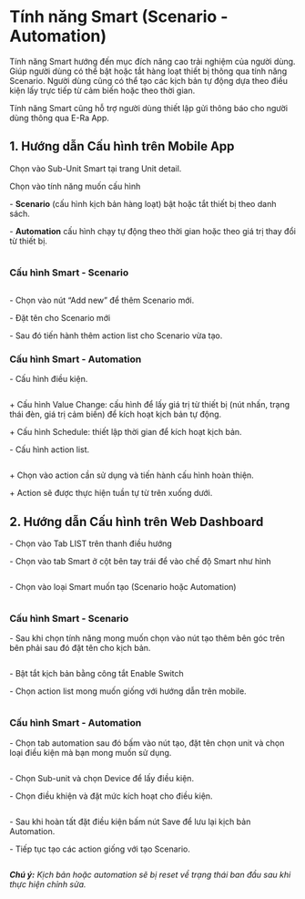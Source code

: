 # Tính năng Smart (Scenario - Automation)

Tính năng Smart hướng đến mục đích nâng cao trải nghiệm của người dùng. Giúp người dùng có thể bật hoặc tắt hàng loạt thiết bị thông qua tính năng Scenario. Người dùng cũng có thể tạo các kịch bản tự động dựa theo điều kiện lấy trực tiếp từ cảm biến hoặc theo thời gian.

Tính năng Smart cũng hỗ trợ người dùng thiết lập gửi thông báo cho người dùng thông qua E-Ra App.

##

## 1. Hướng dẫn Cấu hình trên Mobile App

Chọn vào Sub-Unit Smart tại trang Unit detail.

Chọn vào tính năng muốn cấu hình

\- **Scenario** (cấu hình kịch bản hàng loạt) bật hoặc tắt thiết bị theo danh sách.

\- **Automation** cấu hình chạy tự động theo thời gian hoặc theo giá trị thay đổi từ thiết bị.

<figure><img src="../.gitbook/assets/image (5) (1) (1) (1).png" alt=""><figcaption></figcaption></figure>

### **Cấu hình Smart - Scenario**

<figure><img src="../.gitbook/assets/image (10) (1) (1).png" alt=""><figcaption></figcaption></figure>

\- Chọn vào nút “Add new” để thêm Scenario mới.

\- Đặt tên cho Scenario mới

\- Sau đó tiến hành thêm action list cho Scenario vừa tạo.

### **Cấu hình Smart - Automation**

\- Cấu hình điều kiện.

<figure><img src="../.gitbook/assets/image (6) (1) (1) (1).png" alt=""><figcaption></figcaption></figure>

&#x20;        \+ Cấu hình Value Change: cấu hình để lấy giá trị từ thiết bị (nút nhấn, trạng thái đèn, giá trị cảm biến) để kích hoạt kịch bản tự động.

&#x20;        \+ Cấu hình Schedule: thiết lập thời gian để kích hoạt kịch bản.

\- Cấu hình action list.

<figure><img src="../.gitbook/assets/image (7) (1) (1).png" alt=""><figcaption></figcaption></figure>

&#x20;        \+ Chọn vào action cần sử dụng và tiến hành cấu hình hoàn thiện.

&#x20;        \+ Action sẽ được thực hiện tuần tự từ trên xuống dưới.

##

## 2. Hướng dẫn Cấu hình trên Web Dashboard

\- Chọn vào Tab LIST trên thanh điều hướng

\- Chọn vào tab Smart ở cột bên tay trái để vào chế độ Smart như hình

<figure><img src="../.gitbook/assets/image (8) (1) (1).png" alt=""><figcaption></figcaption></figure>

\- Chọn vào loại Smart muốn tạo (Scenario hoặc Automation)

<figure><img src="../.gitbook/assets/image (9) (1) (1).png" alt=""><figcaption></figcaption></figure>

### Cấu hình Smart - Scenario

\- Sau khi chọn tính năng mong muốn chọn vào nút tạo thêm bên góc trên bên phải sau đó đặt tên cho kịch bản.

<figure><img src="../.gitbook/assets/image (11) (1) (1).png" alt=""><figcaption></figcaption></figure>

\- Bật tắt kịch bản bằng công tắt Enable Switch

\- Chọn action list mong muốn giống với hướng dẫn trên mobile.

<figure><img src="../.gitbook/assets/image (36).png" alt=""><figcaption></figcaption></figure>

### Cấu hình Smart - Automation

\- Chọn tab automation sau đó bấm vào nút tạo, đặt tên chọn unit và chọn loại điều kiện mà bạn mong muốn sử dụng.

<figure><img src="../.gitbook/assets/image (1) (1) (1) (1).png" alt=""><figcaption></figcaption></figure>

\- Chọn Sub-unit và chọn Device để lấy điều kiện.

\- Chọn điều khiện và đặt mức kích hoạt cho điều kiện.

<figure><img src="../.gitbook/assets/image (2) (1) (1) (1).png" alt=""><figcaption></figcaption></figure>

\- Sau khi hoàn tất đặt điều kiện bấm nút Save để lưu lại kịch bản Automation.

\- Tiếp tục tạo các action giống với tạo Scenario.

<figure><img src="../.gitbook/assets/image (3) (1) (1) (1).png" alt=""><figcaption></figcaption></figure>

_**Chú ý:** Kịch bản hoặc automation sẽ bị reset về trạng thái ban đầu sau khi thực hiện chỉnh sửa._
